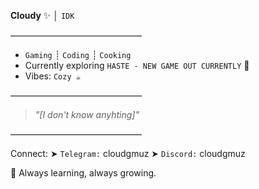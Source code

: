 **Cloudy** ✨ │ `IDK`

———————————————

*   `Gaming` ┊ `Coding` ┊ `Cooking`
*   Currently exploring `HASTE - NEW GAME OUT CURRENTLY` 🌱
*   Vibes: `Cozy ☕`

———————————————

> _"[I don't know anyhting]"_

———————————————

Connect:
➤ `Telegram:` cloudgmuz
➤ `Discord:` cloudgmuz

🌙 Always learning, always growing.
